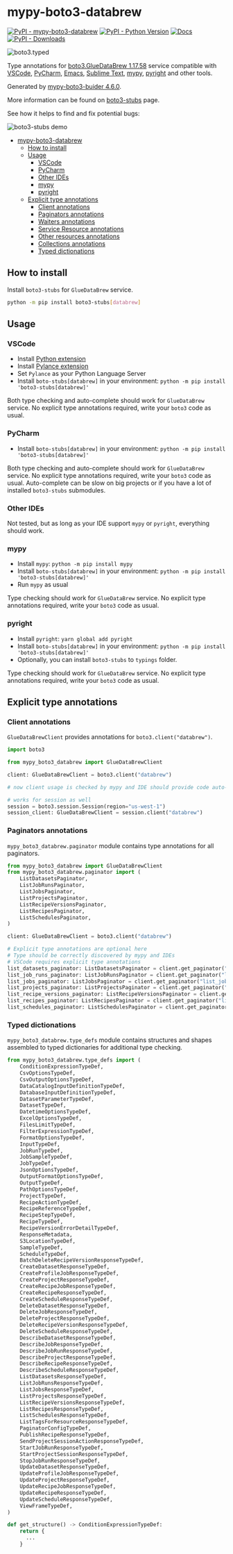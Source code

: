 # mypy-boto3-databrew

[![PyPI - mypy-boto3-databrew](https://img.shields.io/pypi/v/mypy-boto3-databrew.svg?color=blue)](https://pypi.org/project/mypy-boto3-databrew)
[![PyPI - Python Version](https://img.shields.io/pypi/pyversions/mypy-boto3-databrew.svg?color=blue)](https://pypi.org/project/mypy-boto3-databrew)
[![Docs](https://img.shields.io/readthedocs/mypy-boto3-builder.svg?color=blue)](https://mypy-boto3-builder.readthedocs.io/)
[![PyPI - Downloads](https://img.shields.io/pypi/dw/mypy-boto3-databrew?color=blue)](https://pypistats.org/packages/mypy-boto3-databrew)

![boto3.typed](https://github.com/vemel/mypy_boto3_builder/raw/master/logo.png)

Type annotations for
[boto3.GlueDataBrew 1.17.58](https://boto3.amazonaws.com/v1/documentation/api/1.17.58/reference/services/databrew.html#GlueDataBrew) service
compatible with
[VSCode](https://code.visualstudio.com/),
[PyCharm](https://www.jetbrains.com/pycharm/),
[Emacs](https://www.gnu.org/software/emacs/),
[Sublime Text](https://www.sublimetext.com/),
[mypy](https://github.com/python/mypy),
[pyright](https://github.com/microsoft/pyright)
and other tools.

Generated by [mypy-boto3-buider 4.6.0](https://github.com/vemel/mypy_boto3_builder).

More information can be found on [boto3-stubs](https://pypi.org/project/boto3-stubs/) page.

See how it helps to find and fix potential bugs:

![boto3-stubs demo](https://github.com/vemel/mypy_boto3_builder/raw/master/demo.gif)

- [mypy-boto3-databrew](#mypy-boto3-databrew)
  - [How to install](#how-to-install)
  - [Usage](#usage)
    - [VSCode](#vscode)
    - [PyCharm](#pycharm)
    - [Other IDEs](#other-ides)
    - [mypy](#mypy)
    - [pyright](#pyright)
  - [Explicit type annotations](#explicit-type-annotations)
    - [Client annotations](#client-annotations)
    - [Paginators annotations](#paginators-annotations)
    - [Waiters annotations](#waiters-annotations)
    - [Service Resource annotations](#service-resource-annotations)
    - [Other resources annotations](#other-resources-annotations)
    - [Collections annotations](#collections-annotations)
    - [Typed dictionations](#typed-dictionations)

## How to install

Install `boto3-stubs` for `GlueDataBrew` service.

```bash
python -m pip install boto3-stubs[databrew]
```

## Usage

### VSCode

- Install [Python extension](https://marketplace.visualstudio.com/items?itemName=ms-python.python)
- Install [Pylance extension](https://marketplace.visualstudio.com/items?itemName=ms-python.vscode-pylance)
- Set `Pylance` as your Python Language Server
- Install `boto-stubs[databrew]` in your environment: `python -m pip install 'boto3-stubs[databrew]'`

Both type checking and auto-complete should work for `GlueDataBrew` service.
No explicit type annotations required, write your `boto3` code as usual.

### PyCharm

- Install `boto-stubs[databrew]` in your environment: `python -m pip install 'boto3-stubs[databrew]'`

Both type checking and auto-complete should work for `GlueDataBrew` service.
No explicit type annotations required, write your `boto3` code as usual.
Auto-complete can be slow on big projects or if you have a lot of installed `boto3-stubs` submodules.

### Other IDEs

Not tested, but as long as your IDE support `mypy` or `pyright`, everything should work.

### mypy

- Install `mypy`: `python -m pip install mypy`
- Install `boto-stubs[databrew]` in your environment: `python -m pip install 'boto3-stubs[databrew]'`
- Run `mypy` as usual

Type checking should work for `GlueDataBrew` service.
No explicit type annotations required, write your `boto3` code as usual.

### pyright

- Install `pyright`: `yarn global add pyright`
- Install `boto-stubs[databrew]` in your environment: `python -m pip install 'boto3-stubs[databrew]'`
- Optionally, you can install `boto3-stubs` to `typings` folder.

Type checking should work for `GlueDataBrew` service.
No explicit type annotations required, write your `boto3` code as usual.

## Explicit type annotations

### Client annotations

`GlueDataBrewClient` provides annotations for `boto3.client("databrew")`.

```python
import boto3

from mypy_boto3_databrew import GlueDataBrewClient

client: GlueDataBrewClient = boto3.client("databrew")

# now client usage is checked by mypy and IDE should provide code auto-complete

# works for session as well
session = boto3.session.Session(region="us-west-1")
session_client: GlueDataBrewClient = session.client("databrew")
```

### Paginators annotations

`mypy_boto3_databrew.paginator` module contains type annotations for all paginators.

```python
from mypy_boto3_databrew import GlueDataBrewClient
from mypy_boto3_databrew.paginator import (
    ListDatasetsPaginator,
    ListJobRunsPaginator,
    ListJobsPaginator,
    ListProjectsPaginator,
    ListRecipeVersionsPaginator,
    ListRecipesPaginator,
    ListSchedulesPaginator,
)

client: GlueDataBrewClient = boto3.client("databrew")

# Explicit type annotations are optional here
# Type should be correctly discovered by mypy and IDEs
# VSCode requires explicit type annotations
list_datasets_paginator: ListDatasetsPaginator = client.get_paginator("list_datasets")
list_job_runs_paginator: ListJobRunsPaginator = client.get_paginator("list_job_runs")
list_jobs_paginator: ListJobsPaginator = client.get_paginator("list_jobs")
list_projects_paginator: ListProjectsPaginator = client.get_paginator("list_projects")
list_recipe_versions_paginator: ListRecipeVersionsPaginator = client.get_paginator("list_recipe_versions")
list_recipes_paginator: ListRecipesPaginator = client.get_paginator("list_recipes")
list_schedules_paginator: ListSchedulesPaginator = client.get_paginator("list_schedules")
```







### Typed dictionations

`mypy_boto3_databrew.type_defs` module contains structures and shapes assembled
to typed dictionaries for additional type checking.

```python
from mypy_boto3_databrew.type_defs import (
    ConditionExpressionTypeDef,
    CsvOptionsTypeDef,
    CsvOutputOptionsTypeDef,
    DataCatalogInputDefinitionTypeDef,
    DatabaseInputDefinitionTypeDef,
    DatasetParameterTypeDef,
    DatasetTypeDef,
    DatetimeOptionsTypeDef,
    ExcelOptionsTypeDef,
    FilesLimitTypeDef,
    FilterExpressionTypeDef,
    FormatOptionsTypeDef,
    InputTypeDef,
    JobRunTypeDef,
    JobSampleTypeDef,
    JobTypeDef,
    JsonOptionsTypeDef,
    OutputFormatOptionsTypeDef,
    OutputTypeDef,
    PathOptionsTypeDef,
    ProjectTypeDef,
    RecipeActionTypeDef,
    RecipeReferenceTypeDef,
    RecipeStepTypeDef,
    RecipeTypeDef,
    RecipeVersionErrorDetailTypeDef,
    ResponseMetadata,
    S3LocationTypeDef,
    SampleTypeDef,
    ScheduleTypeDef,
    BatchDeleteRecipeVersionResponseTypeDef,
    CreateDatasetResponseTypeDef,
    CreateProfileJobResponseTypeDef,
    CreateProjectResponseTypeDef,
    CreateRecipeJobResponseTypeDef,
    CreateRecipeResponseTypeDef,
    CreateScheduleResponseTypeDef,
    DeleteDatasetResponseTypeDef,
    DeleteJobResponseTypeDef,
    DeleteProjectResponseTypeDef,
    DeleteRecipeVersionResponseTypeDef,
    DeleteScheduleResponseTypeDef,
    DescribeDatasetResponseTypeDef,
    DescribeJobResponseTypeDef,
    DescribeJobRunResponseTypeDef,
    DescribeProjectResponseTypeDef,
    DescribeRecipeResponseTypeDef,
    DescribeScheduleResponseTypeDef,
    ListDatasetsResponseTypeDef,
    ListJobRunsResponseTypeDef,
    ListJobsResponseTypeDef,
    ListProjectsResponseTypeDef,
    ListRecipeVersionsResponseTypeDef,
    ListRecipesResponseTypeDef,
    ListSchedulesResponseTypeDef,
    ListTagsForResourceResponseTypeDef,
    PaginatorConfigTypeDef,
    PublishRecipeResponseTypeDef,
    SendProjectSessionActionResponseTypeDef,
    StartJobRunResponseTypeDef,
    StartProjectSessionResponseTypeDef,
    StopJobRunResponseTypeDef,
    UpdateDatasetResponseTypeDef,
    UpdateProfileJobResponseTypeDef,
    UpdateProjectResponseTypeDef,
    UpdateRecipeJobResponseTypeDef,
    UpdateRecipeResponseTypeDef,
    UpdateScheduleResponseTypeDef,
    ViewFrameTypeDef,
)

def get_structure() -> ConditionExpressionTypeDef:
    return {
      ...
    }
```
